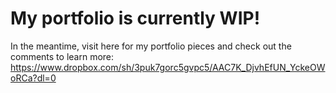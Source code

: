 # My portfolio is currently WIP!
In the meantime, visit here for my portfolio pieces and check out the comments to learn more: 
https://www.dropbox.com/sh/3puk7gorc5gvpc5/AAC7K_DjvhEfUN_YckeOWoRCa?dl=0

